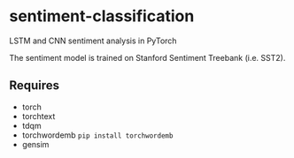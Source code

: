 # sentiment-classification
LSTM and CNN sentiment analysis in PyTorch

The sentiment model is trained on Stanford Sentiment Treebank (i.e. SST2).

## Requires
- torch 
- torchtext 
- tdqm
- torchwordemb  `pip install torchwordemb`
- gensim
